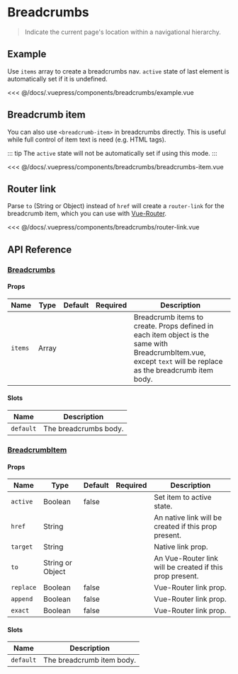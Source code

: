 # Breadcrumbs

> Indicate the current page's location within a navigational hierarchy.

## Example

Use `items` array to create a breadcrumbs nav. `active` state of last element is automatically set if it is undefined.

<breadcrumbs-example/>

<<< @/docs/.vuepress/components/breadcrumbs/example.vue

## Breadcrumb item

You can also use `<breadcrumb-item>` in breadcrumbs directly. This is useful while full control of item text is need (e.g. HTML tags).

::: tip
The `active` state will not be automatically set if using this mode.
:::

<breadcrumbs-breadcrumbs-item/>

<<< @/docs/.vuepress/components/breadcrumbs/breadcrumbs-item.vue

## Router link

Parse `to` (String or Object) instead of `href` will create a `router-link` for the breadcrumb item, which you can use with [Vue-Router](https://router.vuejs.org/).

<breadcrumbs-router-link/>

<<< @/docs/.vuepress/components/breadcrumbs/router-link.vue

## API Reference

### [Breadcrumbs](https://github.com/uiv-lib/uiv/blob/1.x/src/components/breadcrumbs/Breadcrumbs.js)

#### Props

Name             | Type       | Default  | Required | Description
---------------- | ---------- | -------- | -------- | -----------------------
`items`          | Array      |          |          | Breadcrumb items to create. Props defined in each item object is the same with BreadcrumbItem.vue, except `text` will be replace as the breadcrumb item body.

#### Slots

Name      | Description
--------- | -----------------------
`default` | The breadcrumbs body.

### [BreadcrumbItem](https://github.com/uiv-lib/uiv/blob/1.x/src/components/breadcrumbs/BreadcrumbItem.js)

#### Props

Name             | Type             | Default  | Required | Description
---------------- | ----------       | -------- | -------- | -----------------------
`active`          | Boolean          | false    |          | Set item to active state.
`href`           | String           |          |          | An native link will be created if this prop present.
`target`         | String           |          |          | Native link prop.
`to`             | String or Object |          |          | An Vue-Router link will be created if this prop present.
`replace`        | Boolean          | false    |          | Vue-Router link prop.
`append`         | Boolean          | false    |          | Vue-Router link prop.
`exact`          | Boolean          | false    |          | Vue-Router link prop.

#### Slots

Name      | Description
--------- | -----------------------
`default` | The breadcrumb item body.

